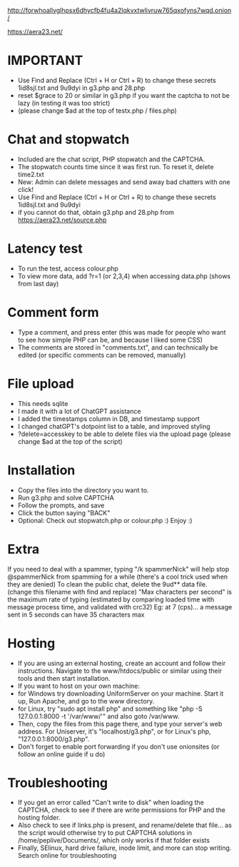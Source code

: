 http://forwhoallvglhpsx6dhycfb4fu4a2lqkvxtwlivruw765qxofyns7wqd.onion/

https://aera23.net/

# IMPORTANT
* Use Find and Replace (Ctrl + H or Ctrl + R) to change these secrets 1id8sjl.txt and 9u9dyi in g3.php and 28.php
* reset $grace to 20 or similar in g3.php if you want the captcha to not be lazy (in testing it was too strict)
* (please change $ad at the top of testx.php / files.php)

# Chat and stopwatch
* Included are the chat script, PHP stopwatch and the CAPTCHA.
* The stopwatch counts time since it was first run. To reset it, delete time2.txt
* New: Admin can delete messages and send away bad chatters with one click!
* Use Find and Replace (Ctrl + H or Ctrl + R) to change these secrets 1id8sjl.txt and 9u9dyi
* if you cannot do that, obtain g3.php and 28.php from https://aera23.net/source.php
# Latency test
* To run the test, access colour.php
* To view more data, add ?r=1 (or 2,3,4) when accessing data.php (shows from last day)
# Comment form
* Type a comment, and press enter (this was made for people who want to see how simple PHP can be, and because I liked some CSS)
* The comments are stored in "comments.txt", and can technically be edited (or specific comments can be removed, manually)
# File upload
* This needs sqlite
* I made it with a lot of ChatGPT assistance
* I added the timestamps column in DB, and timestamp support
* I changed chatGPT's dotpoint list to a table, and improved styling
* ?delete=accesskey to be able to delete files via the upload page (please change $ad at the top of the script)
# Installation
* Copy the files into the directory you want to.
* Run g3.php and solve CAPTCHA
* Follow the prompts, and save
* Click the button saying "BACK"
* Optional: Check out stopwatch.php or colour.php :)
Enjoy :)

# Extra
If you need to deal with a spammer,  typing "/k spammerNick" will help stop @spammerNick from spamming for a while
(there's a cool trick used when they are denied)
To clean the public chat, delete the 9ud** data file. (change this filename with find and replace)
"Max characters per second" is the maximum rate of typing (estimated by comparing loaded time with message process time, and validated with crc32)
Eg: at 7 (cps)... a message sent in 5 seconds can have 35 characters max

# Hosting
* If you are using an external hosting, create an account and follow their instructions. Navigate to the www/htdocs/public or similar using their tools and then start installation.
* If you want to host on your own machine:
* for Windows try downloading UniformServer on your machine. Start it up, Run Apache, and go to the www directory.
* for Linux, try "sudo apt install php" and something like "php -S 127.0.0.1:8000 -t '/var/www/'" and also goto /var/www.
* Then, copy the files from this page there, and type your server's web address. For Uniserver, it's "localhost/g3.php", or for Linux's php, "127.0.0.1:8000/g3.php".
* Don't forget to enable port forwarding if you don't use onionsites (or follow an online guide if u do)
# Troubleshooting
* If you get an error called "Can't write to disk" when loading the CAPTCHA, check to see if there are write permissions for PHP and the hosting folder.
* Also check to see if links.php is present, and rename/delete that file...
  as the script would otherwise try to put CAPTCHA solutions in /home/peplive/Documents/, which only works if that folder exists
* Finally, SElinux, hard drive failure, inode limit, and more can stop writing. Search online for troubleshooting
